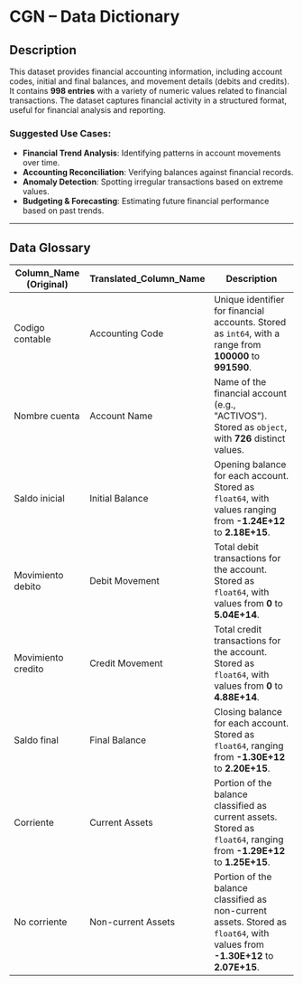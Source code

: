 # **CGN – Data Dictionary**  

## **Description**  
This dataset provides financial accounting information, including account codes, initial and final balances, and movement details (debits and credits). It contains **998 entries** with a variety of numeric values related to financial transactions. The dataset captures financial activity in a structured format, useful for financial analysis and reporting.  

### **Suggested Use Cases:**  
- **Financial Trend Analysis**: Identifying patterns in account movements over time.  
- **Accounting Reconciliation**: Verifying balances against financial records.  
- **Anomaly Detection**: Spotting irregular transactions based on extreme values.  
- **Budgeting & Forecasting**: Estimating future financial performance based on past trends.  

---

## **Data Glossary**  

| **Column_Name (Original)**   | **Translated_Column_Name**  | **Description** |
|-----------------------------|----------------------------|----------------|
| Codigo contable            | Accounting Code          | Unique identifier for financial accounts. Stored as `int64`, with a range from **100000** to **991590**. |
| Nombre cuenta              | Account Name            | Name of the financial account (e.g., "ACTIVOS"). Stored as `object`, with **726** distinct values. |
| Saldo inicial              | Initial Balance         | Opening balance for each account. Stored as `float64`, with values ranging from **-1.24E+12** to **2.18E+15**. |
| Movimiento debito          | Debit Movement         | Total debit transactions for the account. Stored as `float64`, with values from **0** to **5.04E+14**. |
| Movimiento credito         | Credit Movement        | Total credit transactions for the account. Stored as `float64`, with values from **0** to **4.88E+14**. |
| Saldo final               | Final Balance          | Closing balance for each account. Stored as `float64`, ranging from **-1.30E+12** to **2.20E+15**. |
| Corriente                 | Current Assets         | Portion of the balance classified as current assets. Stored as `float64`, ranging from **-1.29E+12** to **1.25E+15**. |
| No corriente              | Non-current Assets     | Portion of the balance classified as non-current assets. Stored as `float64`, with values from **-1.30E+12** to **2.07E+15**. |
